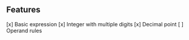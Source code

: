 ## Features
[x] Basic expression
[x] Integer with multiple digits
[x] Decimal point
[ ] Operand rules